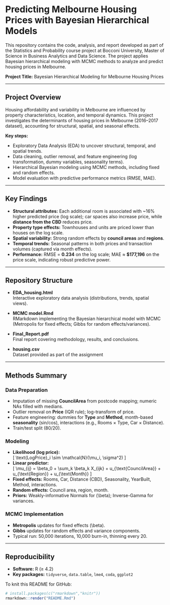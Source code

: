 # Predicting Melbourne Housing Prices with Bayesian Hierarchical Models  

This repository contains the code, analysis, and report developed as part of the Statistics and Probability course project at Bocconi University, Master of Science in Business Analytics and Data Science. The project applies Bayesian hierarchical modeling with MCMC methods to analyze and predict housing prices in Melbourne.

**Project Title:** Bayesian Hierarchical Modeling for Melbourne Housing Prices

---

## Project Overview  

Housing affordability and variability in Melbourne are influenced by property characteristics, location, and temporal dynamics. This project investigates the determinants of housing prices in Melbourne (2016–2017 dataset), accounting for structural, spatial, and seasonal effects.  

**Key steps:**  
- Exploratory Data Analysis (EDA) to uncover structural, temporal, and spatial trends.  
- Data cleaning, outlier removal, and feature engineering (log transformation, dummy variables, seasonality terms).  
- Hierarchical Bayesian modeling using MCMC methods, including fixed and random effects.  
- Model evaluation with predictive performance metrics (RMSE, MAE).  

---

## Key Findings  

- **Structural attributes:** Each additional room is associated with ~16% higher predicted price (log scale); car spaces also increase price, while **distance from the CBD** reduces price.  
- **Property type effects:** Townhouses and units are priced lower than houses on the log scale.  
- **Spatial variability:** Strong random effects by **council areas** and **regions**.  
- **Temporal trends:** Seasonal patterns in both prices and transaction volumes (captured via month effects).  
- **Performance:** RMSE = **0.234** on the log scale; MAE ≈ **$177,196** on the price scale, indicating robust predictive power.  

---

## Repository Structure  

- **EDA_housing.html**  
  Interactive exploratory data analysis (distributions, trends, spatial views).  

- **MCMC model.Rmd**  
  RMarkdown implementing the Bayesian hierarchical model with MCMC (Metropolis for fixed effects; Gibbs for random effects/variances).  

- **Final_Report.pdf**  
  Final report covering methodology, results, and conclusions.

- **housing.csv**  
  Dataset provided as part of the assignment

---

## Methods Summary  

### Data Preparation  
- Imputation of missing **CouncilArea** from postcode mapping; numeric NAs filled with medians.  
- Outlier removal on **Price** (IQR rule); log-transform of price.  
- Feature engineering: dummies for **Type** and **Method**, month-based **seasonality** (sin/cos), interactions (e.g., Rooms × Type, Car × Distance).  
- Train/test split (80/20).  

### Modeling  
- **Likelihood (log price):**  
  \[
  \text{LogPrice}_i \sim \mathcal{N}(\mu_i, \sigma^2)
  \]  
- **Linear predictor:**  
  \[
  \mu_{ij} = \beta_0 + \sum_k \beta_k X_{ijk} + u_{\text{CouncilArea}} + u_{\text{Region}} + u_{\text{Month}}
  \]  
- **Fixed effects:** Rooms, Car, Distance (CBD), Seasonality, YearBuilt, Method, interactions.  
- **Random effects:** Council area, region, month.  
- **Priors:** Weakly-informative Normals for \(\beta\); Inverse-Gamma for variances.  

### MCMC Implementation  
- **Metropolis** updates for fixed effects \(\beta\).  
- **Gibbs** updates for random effects and variance components.  
- Typical run: 50,000 iterations, 10,000 burn-in, thinning every 20.  

---

## Reproducibility  

- **Software:** R (≥ 4.2)  
- **Key packages:** `tidyverse`, `data.table`, `lme4`, `coda`, `ggplot2`  

To knit this README for GitHub:  

```r
# install.packages(c("rmarkdown","knitr"))
rmarkdown::render("README.Rmd")
